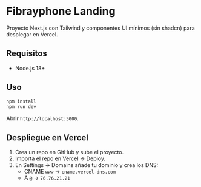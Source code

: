 
# Fibrayphone Landing

Proyecto Next.js con Tailwind y componentes UI mínimos (sin shadcn) para desplegar en Vercel.

## Requisitos
- Node.js 18+

## Uso
```bash
npm install
npm run dev
```
Abrir `http://localhost:3000`.

## Despliegue en Vercel
1. Crea un repo en GitHub y sube el proyecto.
2. Importa el repo en Vercel → Deploy.
3. En Settings → Domains añade tu dominio y crea los DNS:
   - CNAME `www` → `cname.vercel-dns.com`
   - A `@` → `76.76.21.21`
